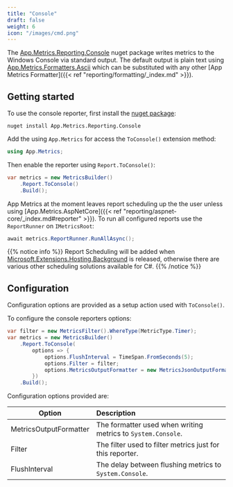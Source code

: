 ```yaml
---
title: "Console"
draft: false
weight: 6
icon: "/images/cmd.png"
---
```


The [App.Metrics.Reporting.Console](https://www.nuget.org/packages/App.Metrics.Reporting.Console/) nuget package writes metrics to the Windows Console via standard output. The default output is plain text using [App.Metrics.Formatters.Ascii](https://www.nuget.org/packages/App.Metrics.Formatters.Ascii/) which can be substituted with any other [App Metrics Formatter]({{< ref "reporting/formatting/_index.md" >}}).

## Getting started

<i class="fa fa-hand-o-right"></i> To use the console reporter, first install the [nuget package](https://www.nuget.org/packages/App.Metrics.Reporting.Console/):

```console
nuget install App.Metrics.Reporting.Console
```

<i class="fa fa-hand-o-right"></i> Add the using  `App.Metrics` for access the `ToConsole()` extension method:

```csharp
using App.Metrics;
```

<i class="fa fa-hand-o-right"></i> Then enable the reporter using `Report.ToConsole()`:

```csharp
var metrics = new MetricsBuilder()
    .Report.ToConsole()
    .Build();
```

<i class="fa fa-hand-o-right"></i> App Metrics at the moment leaves report scheduling up the the user unless using [App.Metrics.AspNetCore]({{< ref "reporting/aspnet-core/_index.md#reporter" >}}). To run all configured reports use the `ReportRunner` on `IMetricsRoot`:

```csharp
await metrics.ReportRunner.RunAllAsync();
```

{{% notice info %}}
Report Scheduling will be added when [Microsoft.Extensions.Hosting.Background](https://github.com/aspnet/Hosting/blob/dev/src/Microsoft.Extensions.Hosting.Abstractions/BackgroundService.cs) is released, otherwise there are various other scheduling solutions available for C#.
{{% /notice %}}

## Configuration

Configuration options are provided as a setup action used with `ToConsole()`.

<i class="fa fa-hand-o-right"></i> To configure the console reporters options:

```csharp
var filter = new MetricsFilter().WhereType(MetricType.Timer);
var metrics = new MetricsBuilder()
    .Report.ToConsole(
        options => {
            options.FlushInterval = TimeSpan.FromSeconds(5);
            options.Filter = filter;
            options.MetricsOutputFormatter = new MetricsJsonOutputFormatter();
        })
    .Build();
```

<i class="fa fa-hand-o-right"></i> Configuration options provided are:

|Option|Description|
|------|:--------|
|MetricsOutputFormatter|The formatter used when writing metrics to `System.Console`.
|Filter|The filter used to filter metrics just for this reporter.
|FlushInterval|The delay between flushing metrics to `System.Console`.
